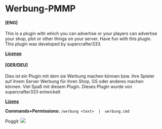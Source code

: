
# Werbung-PMMP
#### [ENG]
This is a plugin with which you can advertise or your players can advertise your shop, plot or other things on your server. Have fun with this plugin. This plugin was developed by supercrafter333.


**[License](/LICENSE)**


#### [GER/DEU]
Dies ist ein Plugin mit dem sie Werbung machen können bzw. ihre Spieler auf ihrem Server Werbung für ihren Shop, GS oder anderes machen können. Viel Spaß mit diesem Plugin. Dieses Plugin wurde von supercrafter333 entwickelt


**[Lizens](/LICENSE)**

**Commands+Permissions:**
`/werbung <text>  |  werbung.cmd`


Poggit: [![](https://poggit.pmmp.io/shield.state/Werbung-PMMP)](https://poggit.pmmp.io/p/Werbung-PMMP)
